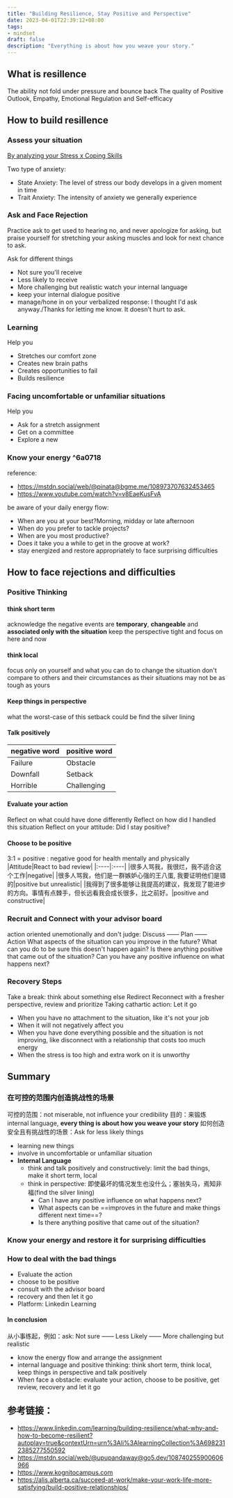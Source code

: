 ```yaml
---
title: "Building Resilience, Stay Positive and Perspective"
date: 2023-04-01T22:39:12+08:00
tags:
- mindset
draft: false
description: "Everything is about how you weave your story."
---
```

## What is resillence
The ability not fold under pressure and bounce back
The quality of Positive Outlook, Empathy, Emotional Regulation and Self-efficacy

## How to build resillence
### Assess your situation
[By analyzing your Stress x Coping Skills](https://wormhole.app/BDA9L#jAM9NjApQG3u0W-4N_ajRw)

Two type of anxiety:
- State Anxiety: The level of stress our body develops in a given moment in time
- Trait Anxiety: The intensity of anxiety we generally experience

### Ask and Face Rejection
Practice ask to get used to hearing no, and never apologize for asking, but praise yourself for stretching your asking muscles and look for next chance to ask.

Ask for different things
- Not sure you'll receive
- Less likely to receive
- More challenging but realistic
watch your internal language
- keep your internal dialogue positive
- manage/hone in on your verbalized response: I thought I'd ask anyway./Thanks for letting me know. It doesn't hurt to ask.
### Learning
Help you
- Stretches our comfort zone
- Creates new brain paths
- Creates opportunities to fail
- Builds resilience
### Facing uncomfortable or unfamiliar situations
Help you
- Ask for a stretch assignment
- Get on a committee
- Explore a new 
### Know your energy ^6a0718
reference: 
- https://mstdn.social/web/@pinata@bgme.me/108973707632453465
- https://www.youtube.com/watch?v=v8EaeKusFvA

be aware of your daily energy flow:
- When are you at your best?Morning, midday or late afternoon
- When do you prefer to tackle projects?
- When are you most productive?
- Does it take you a while to get in the groove at work?
- stay energized and restore appropriately to face surprising difficulties

## How to face rejections and difficulties
### Positive Thinking
#### think short term 
acknowledge the negative events are **temporary**, **changeable** and **associated only with the situation**
keep the perspective tight and focus on here and now
#### think local
focus only on yourself and what you can do to change the situation
don't compare to others and their circumstances as their situations may not be as tough as yours
#### Keep things in perspective
what the worst-case of this setback could be
find the silver lining
#### Talk positively
|negative word|positive word|
|:----|:----|
|Failure|Obstacle|
|Downfall|Setback|
|Horrible|Challenging|
#### Evaluate your action
Reflect on what could have done differently
Reflect on how did I handled this situation
Reflect on your attitude: Did I stay positive?
#### Choose to be positive
3:1 = positive : negative good for health mentally and physically
|Attitude|React to bad review|
|:----|:----|
|很多人骂我，我很烂，我不适合这个工作|negative| 
|很多人骂我，他们是一群嫉妒心强的王八蛋, 我要证明他们是错的|positive but unrealistic|
|我得到了很多能够让我提高的建议，我发现了能进步的方向。事情有点棘手，但长远看我会成长很多，比之前好。|positive and constructive|

### Recruit and Connect with your advisor board
action oriented unemotionally and don't judge: Discuss —— Plan —— Action
What aspects of the situation can you improve in the future?
What can you do to be sure this doesn't happen again?
Is there anything positive that came out of the situation?
Can you have any positive influence on what happens next?

### Recovery Steps
Take a break: think about something else
Redirect
Reconnect with a fresher perspective, review and prioritize
Taking cathartic action: Let it go
- When you have no attachment to the situation, like it's not your job
- When it will not negatively affect you
- When you have done everything possible and the situation is not improving, like disconnect with a relationship that costs too much energy
- When the stress is too high and extra work on it is unworthy

## Summary
### 在可控的范围内创造**挑战性的场景**
可控的范围：not miserable, not influence your credibility
目的：来锻炼 internal language, **every thing is about how you weave your story**
如何创造安全且有挑战性的场景：Ask for less likely things
- learning new things
- involve in uncomfortable or unfamiliar situation
- **Internal Language**
	- think and talk positively and constructively: limit the bad things, make it short term, local
	- think in perspective: 即使最坏的情况发生也没什么；塞翁失马，焉知非福(find the silver lining)
		- Can I have any positive influence on what happens next?
		- What aspects can be ==improves in the future and make things different next time==?
		- Is there anything positive that came out of the situation?
### Know your energy and restore it for surprising difficulties
### How to deal with the bad things
- Evaluate the action
- choose to be positive
- consult with the advisor board
- recovery and then let it go
- Platform: Linkedin Learning
#### In conclusion
从小事练起，例如：ask: Not sure —— Less Likely —— More challenging but realistic
- know the energy flow and arrange the assignment
- internal language and positive thinking: think short term, think local, keep things in perspective and talk positively
- When face a obstacle: evaluate your action, choose to be positive, get review, recovery and let it go

## 参考链接：
- https://www.linkedin.com/learning/building-resilience/what-why-and-how-to-become-resilient?autoplay=true&contextUrn=urn%3Ali%3AlearningCollection%3A6982312385277550592
- https://mstdn.social/web/@upupandaway@go5.dev/108740255900606966
- https://www.kognitocampus.com
- https://alis.alberta.ca/succeed-at-work/make-your-work-life-more-satisfying/build-positive-relationships/